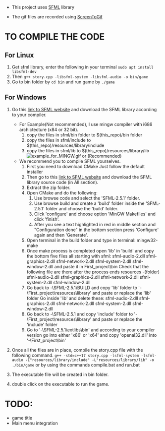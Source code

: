 * This project uses [SFML](https://www.sfml-dev.org/) library

* The gif files are recorded using [ScreenToGif](https://www.screentogif.com/)

# TO COMPILE THE CODE

## For Linux

1. Get sfml library, enter the following in your terminal
    `sudo apt install libsfml-dev`
2. Then `g++ story.cpp -libsfml-system -libsfml-audio -o bin/game`
3. Go to bin folder by `cd bin` and run game by `./game`
    
## For Windows
1. Go this [link to SFML website](https://www.sfml-dev.org/download/sfml/2.5.1/) and download the SFML library according to your compiler.
    * For Example(Not recommended),
        I use mingw compiler with i686 archictecture (x84 or 32 bit).
        1. copy the files in sfml/bin folder to $(this_repo)/bin folder
        2. copy the files in sfml/include to $(this_repo)/resources/library/include
        3. copy the files in sfml/lib to $(this_repo)/resources/library/lib
        ![example_for_MINGW.gif](resources/Videos/example_for_MINGW.gif)
        or 
        (Recommended)
    * We recommend you to compile SFML yourselves.
        1. First you need to download CMake
        Just follow the default installer
        2. Then go to this [link to SFML website](https://www.sfml-dev.org/download/sfml/2.5.1/) and download the SFML library source code (in All section).
        3. Extract the zip folder.
        4. Open CMake and do the following:
            1. Use browse code and select the 'SFML-2.5.1' folder.
            2. Use browse build and create a 'build' folder inside the 'SFML-2.5.1' folder and choose the 'build' folder.
            3. Click 'configure' and choose option 'MinGW Makefiles' and click 'finish'.
            4. After you see a text highlighted in red in middle section and "Configuration done" in the bottom section press 'Configure' again and then 'Generate'.
        5. Open terminal in the build folder and type in terminal: 
            mingw32-make
        6. Once make process is completed open 'lib' in 'build' and copy the bottom five files all starting with sfml:
            sfml-audio-2.dll
            sfml-graphics-2.dll
            sfml-network-2.dll
            sfml-system-2.dll
            sfml-window-2.dll
        and paste it in First_project\bin
            Check that the following file are there after the process ends
                resources -(folder)
                sfml-audio-2.dll
                sfml-graphics-2.dll
                sfml-network-2.dll
                sfml-system-2.dll
                sfml-window-2.dll
        7. Go back to -\SFML-2.5.1\BUILD and copy 'lib' folder to '-\First_project\resources\library' and paste or replace the 'lib' folder
           Go inside 'lib' and delete these:
            sfml-audio-2.dll
            sfml-graphics-2.dll
            sfml-network-2.dll
            sfml-system-2.dll
            sfml-window-2.dll
        8. Go back to -\SFML-2.5.1 and copy 'include' folder to '-\First_project\resources\library' and paste or replace the 'include' folder
        9. Go to '-\SFML-2.5.1\extlibs\bin' and according to your compiler version go into either 'x86' or 'x64' and copy 'openal32.dll' into '-\First_project\bin'


         

2. Once all the files are in place, compile the story.cpp file with the following command. `g++ -std=c++17 story.cpp -lsfml-system -lsfml-audio -I"resources/library/include" -L"resources/library/lib" -o ./bin/game`
 or by using the commands compile.bat and run.bat
3. The executable file will be created in bin folder.
4. double click on the executable to run the game.


# TODO:
 * game title
 * Main menu integration
